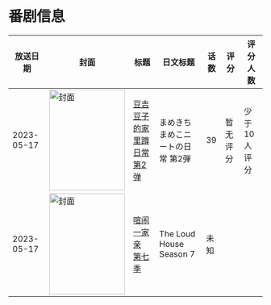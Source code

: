 # 番剧信息

|放送日期|封面|标题|日文标题|话数|评分|评分人数|
|---|---|---|---|---|---|---|
|2023-05-17|<img src="//lain.bgm.tv/pic/cover/c/b2/df/445878_8rk8P.jpg" alt="封面" style="width:150px;height:200px;object-fit:cover;">|[豆吉豆子的家里蹲日常 第2弹](https://bangumi.tv/subject/445878)|まめきちまめこニートの日常 第2弾|39|暂无评分|少于10人评分|
|2023-05-17|<img src="//lain.bgm.tv/pic/cover/c/a0/32/465905_azOF5.jpg" alt="封面" style="width:150px;height:200px;object-fit:cover;">|[喧闹一家亲 第七季](https://bangumi.tv/subject/465905)|The Loud House Season 7|未知|||
